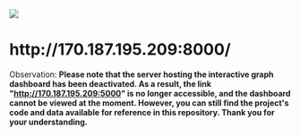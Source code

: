 <img src="https://github.com/s33ding/my_resume/raw/main/flask-container/media/icons/QR_Code.png"/>

<h1>http://170.187.195.209:8000/</h1>


Observation:
   **Please note that the server hosting the interactive graph dashboard has been deactivated. As a result, the link "http://170.187.195.209:5000" is no longer accessible, and the dashboard cannot be viewed at the moment. However, you can still find the project's code and data available for reference in this repository. Thank you for your understanding.**

